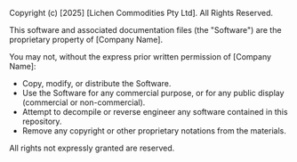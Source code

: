 Copyright (c) [2025] [Lichen Commodities Pty Ltd]. All Rights Reserved.

This software and associated documentation files (the "Software") are the proprietary property of [Company Name].

You may not, without the express prior written permission of [Company Name]:
- Copy, modify, or distribute the Software.
- Use the Software for any commercial purpose, or for any public display (commercial or non-commercial).
- Attempt to decompile or reverse engineer any software contained in this repository.
- Remove any copyright or other proprietary notations from the materials.

All rights not expressly granted are reserved.
